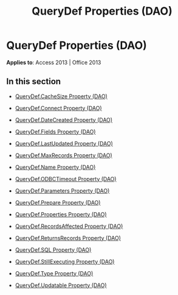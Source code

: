 ﻿---
title: QueryDef Properties (DAO)
TOCTitle: Properties
ms:assetid: 6b5687aa-1a67-4c3a-b9b4-ae90ada81326
ms:mtpsurl: https://msdn.microsoft.com/library/Dn142365(v=office.15)
ms:contentKeyID: 52072842
ms.date: 09/18/2015
mtps_version: v=office.15
---

# QueryDef Properties (DAO)


**Applies to**: Access 2013 | Office 2013

## In this section

  - [QueryDef.CacheSize Property (DAO)](querydef-cachesize-property-dao.md)

  - [QueryDef.Connect Property (DAO)](querydef-connect-property-dao.md)

  - [QueryDef.DateCreated Property (DAO)](querydef-datecreated-property-dao.md)

  - [QueryDef.Fields Property (DAO)](querydef-fields-property-dao.md)

  - [QueryDef.LastUpdated Property (DAO)](querydef-lastupdated-property-dao.md)

  - [QueryDef.MaxRecords Property (DAO)](querydef-maxrecords-property-dao.md)

  - [QueryDef.Name Property (DAO)](querydef-name-property-dao.md)

  - [QueryDef.ODBCTimeout Property (DAO)](querydef-odbctimeout-property-dao.md)

  - [QueryDef.Parameters Property (DAO)](querydef-parameters-property-dao.md)

  - [QueryDef.Prepare Property (DAO)](querydef-prepare-property-dao.md)

  - [QueryDef.Properties Property (DAO)](querydef-properties-property-dao.md)

  - [QueryDef.RecordsAffected Property (DAO)](querydef-recordsaffected-property-dao.md)

  - [QueryDef.ReturnsRecords Property (DAO)](querydef-returnsrecords-property-dao.md)

  - [QueryDef.SQL Property (DAO)](querydef-sql-property-dao.md)

  - [QueryDef.StillExecuting Property (DAO)](querydef-stillexecuting-property-dao.md)

  - [QueryDef.Type Property (DAO)](querydef-type-property-dao.md)

  - [QueryDef.Updatable Property (DAO)](querydef-updatable-property-dao.md)

